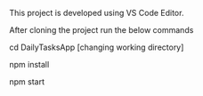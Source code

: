 This project is developed using VS Code Editor.

After cloning the project run the below commands

cd DailyTasksApp [changing working directory]

npm install

npm start

